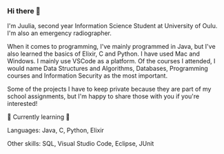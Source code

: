 ### Hi there 👋

I'm Juulia, second year Information Science Student at University of Oulu. I'm also an emergency radiographer.

When it comes to programming, I've mainly programmed in  Java, but I've also learned the basics of Elixir, C and Python. I have used Mac and Windows. I mainly use VSCode as a platform.
Of the courses I attended, I would name Data Structures and  Algorithms, Databases, Programming courses and Information
Security as the most important.

Some of the projects I have to keep private because they are part of my school assignments, but I'm happy to share those with you if you're interested!

🌱 Currently learning 🌱

Languages:
 Java, C, Python, Elixir

Other skills: SQL, Visual Studio Code, Eclipse, JUnit



<!--
**julluu/julluu** is a ✨ _special_ ✨ repository because its `README.md` (this file) appears on your GitHub profile.

Here are some ideas to get you started:

- 🔭 I’m currently working on ...
- 🌱 I’m currently learning ...
- 👯 I’m looking to collaborate on ...
- 🤔 I’m looking for help with ...
- 💬 Ask me about ...
- 📫 How to reach me: ...
- 😄 Pronouns: ...
- ⚡ Fun fact: ...
-->
